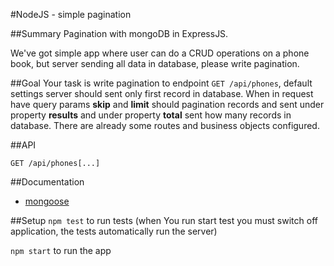 #NodeJS - simple pagination

##Summary
Pagination with mongoDB in ExpressJS.

We've got simple app where user can do a CRUD operations on a phone book, but server sending all data in database, please write pagination.


##Goal
Your task is write pagination to endpoint `GET /api/phones`, default settings server should sent only first record in database. When in request have query params
**skip** and **limit** should pagination records and sent under property **results** and under property **total** sent how many records in database.
There are already some routes and business objects configured.

##API

```
GET /api/phones[...]
```

##Documentation
* [mongoose](http://mongoosejs.com/)
 
##Setup
`npm test` to run tests (when You run start test you must switch off application, the tests automatically run the server)

`npm start` to run the app
